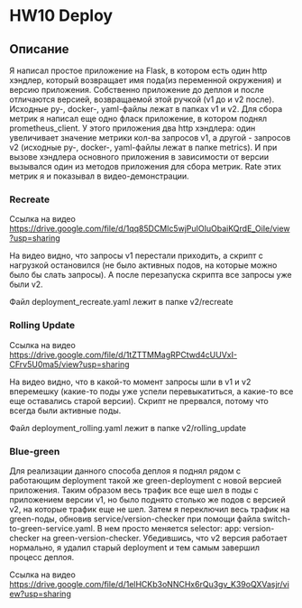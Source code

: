 # HW10 Deploy

## Описание

Я написал простое приложение на Flask, в котором есть один http хэндлер, который возвращает имя пода(из переменной окружения) и версию приложения. Собственно приложение до деплоя и после отличаются версией, возвращаемой этой ручкой (v1 до и v2 после). Исходные py-, docker-, yaml-файлы лежат в папках v1 и v2.
Для сбора метрик я написал еще одно фласк приложение, в котором поднял prometheus_client. У этого приложения два http хэндлера: один увеличивает значение метрики кол-ва запросов v1, а другой - запросов v2 (исходные py-, docker-, yaml-файлы лежат в папке metrics). И при вызове хэндлера основного приложения в зависимости от версии вызывался один из методов приложения для сбора метрик. Rate этих метрик я и показывал в видео-демонстрации.

### Recreate

Ссылка на видео https://drive.google.com/file/d/1qq85DCMlc5wjPuIOIuObaiKQrdE_OiIe/view?usp=sharing

На видео видно, что запросы v1 перестали приходить, а скрипт с нагрузкой остановился (не было активных подов, на которые можно было бы слать запросы). А после перезапуска скрипта все запросы уже были v2.

Файл deployment_recreate.yaml лежит в папке v2/recreate

### Rolling Update

Ссылка на видео https://drive.google.com/file/d/1tZTTMMagRPCtwd4cUUVxI-CFrv5U0ma5/view?usp=sharing

На видео видно, что в какой-то момент запросы шли в v1 и v2 вперемешку (какие-то поды уже успели перевыкатиться, а какие-то все еще оставались старой версии). Скрипт не прервался, потому что всегда были активные поды.

Файл deployment_rolling.yaml лежит в папке v2/rolling_update


### Blue-green

Для реализации данного способа деплоя я поднял рядом с работающим deployment такой же green-deployment с новой версией приложения. Таким образом весь трафик все еще шел в поды с приложением версии v1, но было поднято столько же подов с версией v2, на которые трафик еще не шел. Затем я переключил весь трафик на green-поды, обновив service/version-checker при помощи файла switch-to-green-service.yaml. В нем просто меняется selector: app: version-checker на green-version-checker. Убедившись, что v2 версия работает нормально, я удалил старый deployment и тем самым завершил процесс деплоя.

Ссылка на видео https://drive.google.com/file/d/1elHCKb3oNNCHx6rQu3gv_K39oQXVasjr/view?usp=sharing

